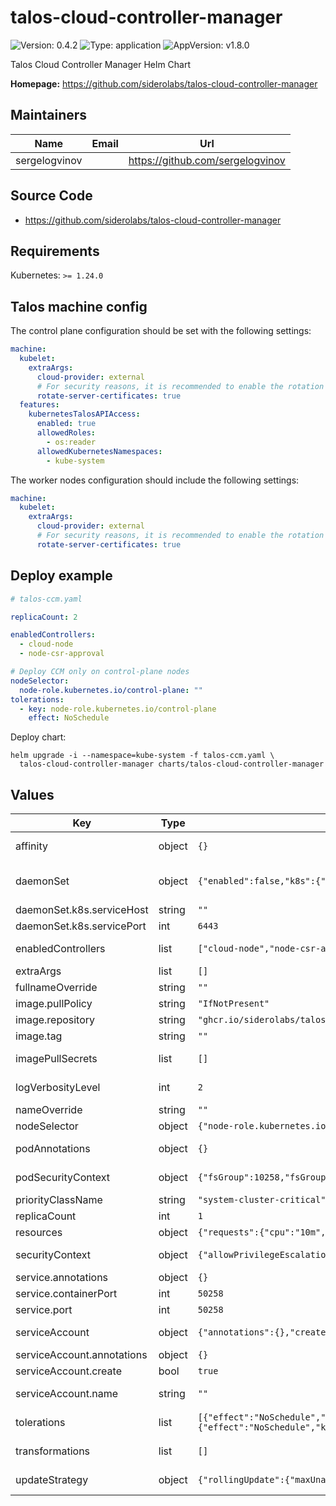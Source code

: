 # talos-cloud-controller-manager

![Version: 0.4.2](https://img.shields.io/badge/Version-0.4.2-informational?style=flat-square) ![Type: application](https://img.shields.io/badge/Type-application-informational?style=flat-square) ![AppVersion: v1.8.0](https://img.shields.io/badge/AppVersion-v1.8.0-informational?style=flat-square)

Talos Cloud Controller Manager Helm Chart

**Homepage:** <https://github.com/siderolabs/talos-cloud-controller-manager>

## Maintainers

| Name | Email | Url |
| ---- | ------ | --- |
| sergelogvinov |  | <https://github.com/sergelogvinov> |

## Source Code

* <https://github.com/siderolabs/talos-cloud-controller-manager>

## Requirements

Kubernetes: `>= 1.24.0`

## Talos machine config

The control plane configuration should be set with the following settings:

```yaml
machine:
  kubelet:
    extraArgs:
      cloud-provider: external
      # For security reasons, it is recommended to enable the rotation of server certificates.
      rotate-server-certificates: true
  features:
    kubernetesTalosAPIAccess:
      enabled: true
      allowedRoles:
        - os:reader
      allowedKubernetesNamespaces:
        - kube-system
```

The worker nodes configuration should include the following settings:

```yaml
machine:
  kubelet:
    extraArgs:
      cloud-provider: external
      # For security reasons, it is recommended to enable the rotation of server certificates.
      rotate-server-certificates: true
```

## Deploy example

```yaml
# talos-ccm.yaml

replicaCount: 2

enabledControllers:
  - cloud-node
  - node-csr-approval

# Deploy CCM only on control-plane nodes
nodeSelector:
  node-role.kubernetes.io/control-plane: ""
tolerations:
  - key: node-role.kubernetes.io/control-plane
    effect: NoSchedule
```

Deploy chart:

```shell
helm upgrade -i --namespace=kube-system -f talos-ccm.yaml \
  talos-cloud-controller-manager charts/talos-cloud-controller-manager
```

## Values

| Key | Type | Default | Description |
|-----|------|---------|-------------|
| affinity | object | `{}` | Affinity for data pods assignment. ref: https://kubernetes.io/docs/concepts/configuration/assign-pod-node/#affinity-and-anti-affinity |
| daemonSet | object | `{"enabled":false,"k8s":{"serviceHost":"","servicePort":6443}}` | Deploy CCM  in Daemonset mode. CCM will use hostNetwork and connect to the Kubernetes API server on the current node by default. Optionally you can specify the Kubernetes API server host and port. You can run it without CNI plugin. |
| daemonSet.k8s.serviceHost | string | `""` | Kubernetes API server host. Default is the current node IP. |
| daemonSet.k8s.servicePort | int | `6443` | Kubernetes API server port. Default is 6443. |
| enabledControllers | list | `["cloud-node","node-csr-approval"]` | List of controllers should be enabled. Use '*' to enable all controllers. Support only `cloud-node, cloud-node-lifecycle, node-csr-approval, node-ipam-controller` controllers. |
| extraArgs | list | `[]` | Any extra arguments for talos-cloud-controller-manager |
| fullnameOverride | string | `""` | String to fully override deployment name. |
| image.pullPolicy | string | `"IfNotPresent"` | Pull policy: IfNotPresent or Always. |
| image.repository | string | `"ghcr.io/siderolabs/talos-cloud-controller-manager"` | CCM image repository. |
| image.tag | string | `""` | Overrides the image tag whose default is the chart appVersion. |
| imagePullSecrets | list | `[]` | Optionally specify an array of imagePullSecrets. Secrets must be manually created in the namespace. ref: https://kubernetes.io/docs/tasks/configure-pod-container/pull-image-private-registry/ |
| logVerbosityLevel | int | `2` | Log verbosity level. See https://github.com/kubernetes/community/blob/master/contributors/devel/sig-instrumentation/logging.md for description of individual verbosity levels. |
| nameOverride | string | `""` | String to partially override deployment name. |
| nodeSelector | object | `{"node-role.kubernetes.io/control-plane":""}` | Node labels for data pods assignment. ref: https://kubernetes.io/docs/user-guide/node-selection/ |
| podAnnotations | object | `{}` | Annotations for data pods. ref: https://kubernetes.io/docs/concepts/overview/working-with-objects/annotations/ |
| podSecurityContext | object | `{"fsGroup":10258,"fsGroupChangePolicy":"OnRootMismatch","runAsGroup":10258,"runAsNonRoot":true,"runAsUser":10258}` | Pods Security Context. ref: https://kubernetes.io/docs/tasks/configure-pod-container/security-context/#set-the-security-context-for-a-pod |
| priorityClassName | string | `"system-cluster-critical"` | CCM pods' priorityClassName. |
| replicaCount | int | `1` | Number of CCM replicas to deploy. |
| resources | object | `{"requests":{"cpu":"10m","memory":"64Mi"}}` | Resource requests and limits. ref: http://kubernetes.io/docs/user-guide/compute-resources/ |
| securityContext | object | `{"allowPrivilegeEscalation":false,"capabilities":{"drop":["ALL"]},"seccompProfile":{"type":"RuntimeDefault"}}` | Container Security Context. ref: https://kubernetes.io/docs/tasks/configure-pod-container/security-context/#set-the-security-context-for-a-pod |
| service.annotations | object | `{}` | Additional custom annotations for Service. |
| service.containerPort | int | `50258` | Container HTTPS port. |
| service.port | int | `50258` | Service HTTPS port to expose controller. |
| serviceAccount | object | `{"annotations":{},"create":true,"name":""}` | Pods Service Account. ref: https://kubernetes.io/docs/tasks/configure-pod-container/configure-service-account/ |
| serviceAccount.annotations | object | `{}` | Annotations to add to the service account. |
| serviceAccount.create | bool | `true` | Specifies whether a service account should be created. |
| serviceAccount.name | string | `""` | The name of the service account to use. If not set and create is true, a name is generated using the fullname template. |
| tolerations | list | `[{"effect":"NoSchedule","key":"node-role.kubernetes.io/control-plane","operator":"Exists"},{"effect":"NoSchedule","key":"node.cloudprovider.kubernetes.io/uninitialized","operator":"Exists"}]` | Tolerations for data pods assignment. ref: https://kubernetes.io/docs/concepts/configuration/taint-and-toleration/ |
| transformations | list | `[]` | List of node transformations. Available matchExpressions key values: https://github.com/siderolabs/talos/blob/main/pkg/machinery/resources/runtime/platform_metadata.go#L28 |
| updateStrategy | object | `{"rollingUpdate":{"maxUnavailable":1},"type":"RollingUpdate"}` | Deployment update stategy type. ref: https://kubernetes.io/docs/concepts/workloads/controllers/deployment/#updating-a-deployment |

